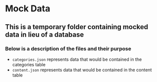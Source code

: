 # Mock Data

## This is a temporary folder containing mocked data in lieu of a database

### Below is a description of the files and their purpose

- `categories.json` represents data that would be contained in the categories table
- `content.json` represents data that would be contained in the content table
